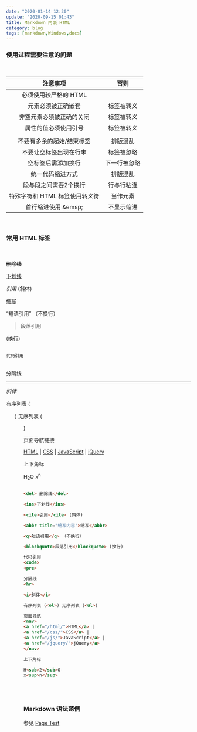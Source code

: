 ```yaml
---
date: "2020-01-14 12:30"
update: "2020-09-15 01:43"
title: Markdown 内嵌 HTML
category: blog
tags: [markdown,Windows,docs]
---
```

<!-- more -->

### 使用过程需要注意的问题

<br>

| 注意事项 | 否则 |
| :-------: | :---: |
| 必须使用较严格的 HTML |
| 元素必须被正确嵌套 | 标签被转义 |
| 非空元素必须被正确的关闭 | 标签被转义 |
| 属性的值必须使用引号 | 标签被转义 |
|  |  |
| 不要有多余的起始/结束标签 | 排版混乱 |
| 不要让空标签出现在行末 | 标签被忽略 |
| 空标签后需添加换行 | 下一行被忽略 |
| 统一代码缩进方式 | 排版混乱 |
| 段与段之间需要2个换行 | 行与行粘连 |
| 特殊字符和 HTML 标签使用转义符 | 当作元素 |
| 首行缩进使用 \&emsp; | 不显示缩进 |

<br>

### 常用 HTML 标签

<br>

<del> 删除线</del>

<ins>下划线</ins>

<cite>引用</cite> (斜体)

<abbr title="缩写内容">缩写</abbr>

<q>短语引用</q> （不换行）

<blockquote>段落引用</blockquote> (换行)

<pre>
<code>
代码引用
</code>
</pre>

分隔线

<hr>

<i>斜体</i>


有序列表 (<ol>) 无序列表 (<ul>)


页面导航链接

<nav>
<a href="/html/">HTML</a> |
<a href="/css/">CSS</a> |
<a href="/js/">JavaScript</a> |
<a href="/jquery/">jQuery</a>
</nav>

上下角标

H<sub>2</sub>O
x<sup>n</sup>

``` html

<del> 删除线</del>

<ins>下划线</ins>

<cite>引用</cite> (斜体)

<abbr title="缩写内容">缩写</abbr>

<q>短语引用</q> （不换行）

<blockquote>段落引用</blockquote> (换行)

代码引用
<code>
<pre>

分隔线
<hr>

<i>斜体</i>

有序列表 (<ol>) 无序列表 (<ul>)

页面导航
<nav>
<a href="/html/">HTML</a> |
<a href="/css/">CSS</a> |
<a href="/js/">JavaScript</a> |
<a href="/jquery/">jQuery</a>
</nav>

上下角标

H<sub>2</sub>O
x<sup>n</sup>

```

<br><br>

### Markdown 语法范例

参见 [Page Test](/blog/2019/03/28/markdown-test/)
